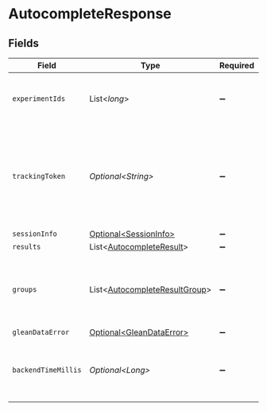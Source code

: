 # AutocompleteResponse


## Fields

| Field                                                                                                            | Type                                                                                                             | Required                                                                                                         | Description                                                                                                      | Example                                                                                                          |
| ---------------------------------------------------------------------------------------------------------------- | ---------------------------------------------------------------------------------------------------------------- | ---------------------------------------------------------------------------------------------------------------- | ---------------------------------------------------------------------------------------------------------------- | ---------------------------------------------------------------------------------------------------------------- |
| `experimentIds`                                                                                                  | List\<*long*>                                                                                                    | :heavy_minus_sign:                                                                                               | List of experiment ids for the corresponding request.                                                            |                                                                                                                  |
| `trackingToken`                                                                                                  | *Optional\<String>*                                                                                              | :heavy_minus_sign:                                                                                               | An opaque token that represents this particular set of autocomplete results. To be used for /feedback reporting. |                                                                                                                  |
| `sessionInfo`                                                                                                    | [Optional\<SessionInfo>](../../models/components/SessionInfo.md)                                                 | :heavy_minus_sign:                                                                                               | N/A                                                                                                              |                                                                                                                  |
| `results`                                                                                                        | List\<[AutocompleteResult](../../models/components/AutocompleteResult.md)>                                       | :heavy_minus_sign:                                                                                               | N/A                                                                                                              |                                                                                                                  |
| `groups`                                                                                                         | List\<[AutocompleteResultGroup](../../models/components/AutocompleteResultGroup.md)>                             | :heavy_minus_sign:                                                                                               | Subsections of the results list from which distinct sections should be created.                                  |                                                                                                                  |
| `gleanDataError`                                                                                                 | [Optional\<GleanDataError>](../../models/components/GleanDataError.md)                                           | :heavy_minus_sign:                                                                                               | N/A                                                                                                              |                                                                                                                  |
| `backendTimeMillis`                                                                                              | *Optional\<Long>*                                                                                                | :heavy_minus_sign:                                                                                               | Time in milliseconds the backend took to respond to the request.                                                 | 1100                                                                                                             |